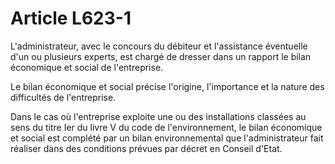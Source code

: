 # Article L623-1

L'administrateur, avec le concours du débiteur et l'assistance éventuelle d'un ou plusieurs experts, est chargé de dresser dans un rapport le bilan économique et social de l'entreprise.

Le bilan économique et social précise l'origine, l'importance et la nature des difficultés de l'entreprise.

Dans le cas où l'entreprise exploite une ou des installations classées au sens du titre Ier du livre V du code de l'environnement, le bilan économique et social est complété par un bilan environnemental que l'administrateur fait réaliser dans des conditions prévues par décret en Conseil d'Etat.

